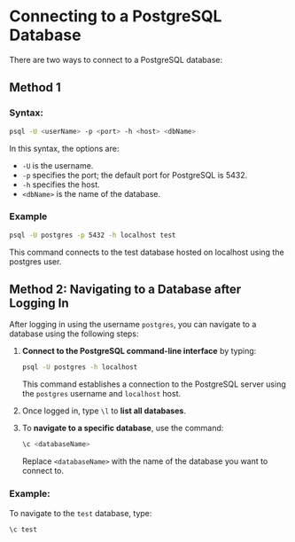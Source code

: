 # Connecting to a PostgreSQL Database

There are two ways to connect to a PostgreSQL database:

## Method 1

### Syntax:

```sh
psql -U <userName> -p <port> -h <host> <dbName>
```
In this syntax, the options are:

* `-U` is the username.
* `-p` specifies the port; the default port for PostgreSQL is 5432.
* `-h` specifies the host.
* `<dbName>` is the name of the database.


### Example

```sh
psql -U postgres -p 5432 -h localhost test
```

This command connects to the test database hosted on localhost using the postgres user.


## Method 2: Navigating to a Database after Logging In

After logging in using the username `postgres`, you can navigate to a database using the following steps:

1. **Connect to the PostgreSQL command-line interface** by typing:

    ```sh
    psql -U postgres -h localhost
    ```

    This command establishes a connection to the PostgreSQL server using the `postgres` username and `localhost` host.

2. Once logged in, type `\l` to **list all databases**.

3. To **navigate to a specific database**, use the command:

    ```sql
    \c <databaseName>
    ```

    Replace `<databaseName>` with the name of the database you want to connect to.

### Example:

To navigate to the `test` database, type:

```sql
\c test
```

